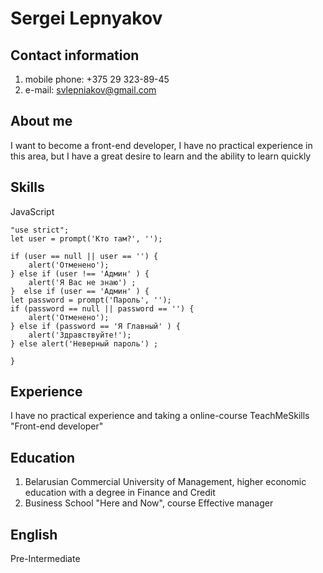 # Sergei Lepnyakov

## Contact information

1. mobile phone: +375 29 323-89-45
2. e-mail: svlepniakov@gmail.com

## About me

I want to become a front-end developer, I have no practical experience in this area, but I have a great desire to learn and the ability to learn quickly

## Skills

JavaScript

```
"use strict";
let user = prompt('Кто там?', '');

if (user == null || user == '') {
    alert('Отменено');
} else if (user !== 'Админ' ) {
    alert('Я Вас не знаю') ;
}  else if (user == 'Админ' ) {
let password = prompt('Пароль', '');
if (password == null || password == '') {
    alert('Отменено');
} else if (password == 'Я Главный' ) {
    alert('Здравствуйте!');
} else alert('Неверный пароль') ;

}
```

## Experience

I have no practical experience and taking a online-course TeachMeSkills "Front-end developer"

## Education

1. Belarusian Commercial University of Management, higher economic education with a degree in Finance and Credit
2. Business School "Here and Now", course Effective manager

## English

Pre-Intermediate
